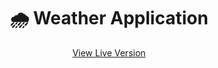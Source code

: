 <h1 align="center">
    <b>🌧 Weather Application</b>
</h1>

<p align="center">
    <a href="https://itsmartonic.github.io/WeatherApplication/">View Live Version</a>
</p>

